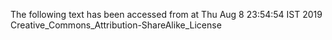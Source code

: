 The following text has been accessed from at Thu Aug 8 23:54:54 IST 2019
Creative_Commons_Attribution-ShareAlike_License
